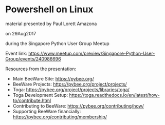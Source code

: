 # Powershell on Linux
material presented by Paul Lorett Amazona

on 29Aug2017

during the Singapore Python User Group Meetup

Event link: https://www.meetup.com/preview/Singapore-Python-User-Group/events/240986696

Resources from the presentation:
- Main BeeWare Site: https://pybee.org/
- BeeWare Projects: https://pybee.org/project/projects/
- Toga: https://pybee.org/project/projects/libraries/toga/
- Toga Development Setup: https://toga.readthedocs.io/en/latest/how-to/contribute.html
- Contributing to BeeWare: https://pybee.org/contributing/how/
- Supporting BeeWare financially: https://pybee.org/contributing/membership/



